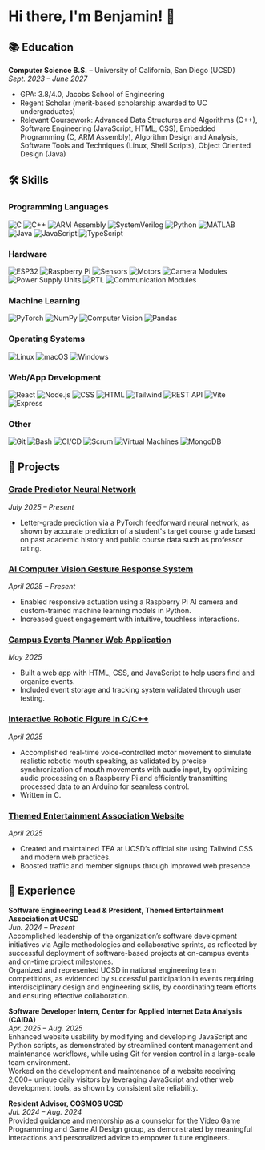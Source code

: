 # Hi there, I'm Benjamin! 👋

## 📚 Education
**Computer Science B.S.** – University of California, San Diego (UCSD)  
*Sept. 2023 – June 2027*  
- GPA: 3.8/4.0, Jacobs School of Engineering  
- Regent Scholar (merit-based scholarship awarded to UC undergraduates)  
- Relevant Coursework: Advanced Data Structures and Algorithms (C++), Software Engineering (JavaScript, HTML, CSS), Embedded Programming (C, ARM Assembly), Algorithm Design and Analysis, Software Tools and Techniques (Linux, Shell Scripts), Object Oriented Design (Java)


## 🛠 Skills

### Programming Languages  
![C](https://img.shields.io/badge/C-00599C?style=for-the-badge&logo=c&logoColor=white) ![C++](https://img.shields.io/badge/C%2B%2B-00599C?style=for-the-badge&logo=c%2B%2B&logoColor=white) ![ARM Assembly](https://img.shields.io/badge/ARM%20Assembly-35495E?style=for-the-badge&logo=arm&logoColor=white) ![SystemVerilog](https://img.shields.io/badge/SystemVerilog-00BFFF?style=for-the-badge&logo=verilog&logoColor=white) ![Python](https://img.shields.io/badge/Python-3776AB?style=for-the-badge&logo=python&logoColor=white) ![MATLAB](https://img.shields.io/badge/MATLAB-EA3A30?style=for-the-badge&logo=mathworks&logoColor=white) ![Java](https://img.shields.io/badge/Java-007396?style=for-the-badge&logo=java&logoColor=white) ![JavaScript](https://img.shields.io/badge/JavaScript-F7DF1E?style=for-the-badge&logo=javascript&logoColor=black) ![TypeScript](https://img.shields.io/badge/TypeScript-3178C6?style=for-the-badge&logo=typescript&logoColor=white)  

### Hardware  
![ESP32](https://img.shields.io/badge/ESP32-3C3C3C?style=for-the-badge&logo=espressif&logoColor=white) ![Raspberry Pi](https://img.shields.io/badge/Raspberry%20Pi-C51A4A?style=for-the-badge&logo=raspberrypi&logoColor=white) ![Sensors](https://img.shields.io/badge/Sensors-4CAF50?style=for-the-badge) ![Motors](https://img.shields.io/badge/Motors-9C27B0?style=for-the-badge) ![Camera Modules](https://img.shields.io/badge/Camera%20Modules-607D8B?style=for-the-badge) ![Power Supply Units](https://img.shields.io/badge/Power%20Supply%20Units-FF5722?style=for-the-badge) ![RTL](https://img.shields.io/badge/Register%20Transfer%20Logic-00BCD4?style=for-the-badge) ![Communication Modules](https://img.shields.io/badge/Communication%20Modules-2196F3?style=for-the-badge)  

### Machine Learning  
![PyTorch](https://img.shields.io/badge/PyTorch-EE4C2C?style=for-the-badge&logo=pytorch&logoColor=white) ![NumPy](https://img.shields.io/badge/NumPy-013243?style=for-the-badge&logo=numpy&logoColor=white) ![Computer Vision](https://img.shields.io/badge/Computer%20Vision-0E4C92?style=for-the-badge) ![Pandas](https://img.shields.io/badge/Pandas-150458?style=for-the-badge&logo=pandas&logoColor=white)  

### Operating Systems  
![Linux](https://img.shields.io/badge/Linux-FCC624?style=for-the-badge&logo=linux&logoColor=black)  ![macOS](https://img.shields.io/badge/macOS-000000?style=for-the-badge&logo=apple&logoColor=white) ![Windows](https://img.shields.io/badge/Windows-0078D6?style=for-the-badge&logo=windows&logoColor=white)  

### Web/App Development  
![React](https://img.shields.io/badge/React-20232A?style=for-the-badge&logo=react&logoColor=61DAFB) ![Node.js](https://img.shields.io/badge/Node.js-339933?style=for-the-badge&logo=nodedotjs&logoColor=white) ![CSS](https://img.shields.io/badge/CSS-1572B6?style=for-the-badge&logo=css3&logoColor=white) ![HTML](https://img.shields.io/badge/HTML-E34F26?style=for-the-badge&logo=html5&logoColor=white) ![Tailwind](https://img.shields.io/badge/Tailwind%20CSS-38B2AC?style=for-the-badge&logo=tailwindcss&logoColor=white)  ![REST API](https://img.shields.io/badge/REST%20API-000000?style=for-the-badge&logo=flask&logoColor=white) ![Vite](https://img.shields.io/badge/Vite-646CFF?style=for-the-badge&logo=vite&logoColor=white) ![Express](https://img.shields.io/badge/Express.js-404D59?style=for-the-badge)  

### Other  
![Git](https://img.shields.io/badge/Git-F05032?style=for-the-badge&logo=git&logoColor=white) ![Bash](https://img.shields.io/badge/Bash-4EAA25?style=for-the-badge&logo=gnubash&logoColor=white) ![CI/CD](https://img.shields.io/badge/CI%2FCD-0078D4?style=for-the-badge&logo=azuredevops&logoColor=white) ![Scrum](https://img.shields.io/badge/Scrum%2FAgile-0E4C92?style=for-the-badge) ![Virtual Machines](https://img.shields.io/badge/Virtual%20Machines-607D8B?style=for-the-badge&logo=virtualbox&logoColor=white) ![MongoDB](https://img.shields.io/badge/MongoDB-4EA94B?style=for-the-badge&logo=mongodb&logoColor=white)  


## 🌟 Projects

### [Grade Predictor Neural Network](https://github.com/BenMiller0/GradePredictionModel) 
*July 2025 – Present*  
- Letter-grade prediction via a PyTorch feedforward neural network, as shown by accurate prediction of a student's target course grade based on past academic history and public course data such as professor rating.

### [AI Computer Vision Gesture Response System](https://github.com/BenMiller0/ComputerVisionAttraction) 
*April 2025 – Present*  
- Enabled responsive actuation using a Raspberry Pi AI camera and custom-trained machine learning models in Python.  
- Increased guest engagement with intuitive, touchless interactions.

### [Campus Events Planner Web Application](https://github.com/cse110-sp25-group11/card-game)  
*May 2025*  
- Built a web app with HTML, CSS, and JavaScript to help users find and organize events.  
- Included event storage and tracking system validated through user testing.

### [Interactive Robotic Figure in C/C++](https://github.com/BenMiller0/teaAnimatronic)
*April 2025*  
- Accomplished real-time voice-controlled motor movement to simulate realistic robotic mouth speaking, as validated by precise synchronization of mouth movements with audio input, by optimizing audio processing on a Raspberry Pi and efficiently transmitting processed data to an Arduino for seamless control.
- Written in C.

### [Themed Entertainment Association Website](https://github.com/BenMiller0/teaatucsdsite)
*April 2025*  
- Created and maintained TEA at UCSD’s official site using Tailwind CSS and modern web practices.  
- Boosted traffic and member signups through improved web presence.


## 💼 Experience

**Software Engineering Lead & President, Themed Entertainment Association at UCSD**  
*Jun. 2024 – Present*  
Accomplished leadership of the organization’s software development initiatives via Agile methodologies and collaborative sprints, as reflected by successful deployment of software-based projects at on-campus events and on-time project milestones.  
Organized and represented UCSD in national engineering team competitions, as evidenced by successful participation in events requiring interdisciplinary design and engineering skills, by coordinating team efforts and ensuring effective collaboration.

**Software Developer Intern, Center for Applied Internet Data Analysis (CAIDA)**  
*Apr. 2025 – Aug. 2025*  
Enhanced website usability by modifying and developing JavaScript and Python scripts, as demonstrated by streamlined content management and maintenance workflows, while using Git for version control in a large-scale team environment.  
Worked on the development and maintenance of a website receiving 2,000+ unique daily visitors by leveraging JavaScript and other web development tools, as shown by consistent site reliability.

**Resident Advisor, COSMOS UCSD**  
*Jul. 2024 – Aug. 2024*  
Provided guidance and mentorship as a counselor for the Video Game Programming and Game AI Design group, as demonstrated by meaningful interactions and personalized advice to empower future engineers.

